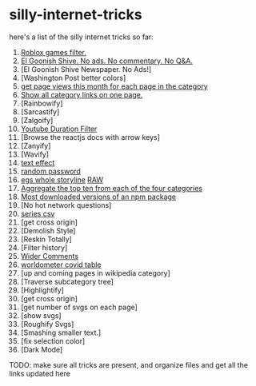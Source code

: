 # silly-internet-tricks

here's a list of the silly internet tricks so far:

1. [Roblox games filter.](roblox-games-filter/filter.user.js)
2. [El Goonish Shive. No ads. No commentary. No Q&A.]()
3. [El Goonish Shive Newspaper. No Ads!]
4. [Washington Post better colors]
5. [get page views this month for each page in the category](wiki-category-page-views/wikipedia-category-page-views.user.js)
6. [Show all category links on one page.](wiki-single-page-category/wikipedia-one-page-category.user.js)
7. [Rainbowify]
8. [Sarcastify]
9. [Zalgoify]
10. [Youtube Duration Filter](youtube-duration-filter/yt-duration-filter.user.js)
11. [Browse the reactjs docs with arrow keys]
12. [Zanyify]
13. [Wavify]
14. [text effect](text-effect/text-effect.user.js)
15. [random password](password/random-password.user.js)
16. [egs whole storyline](egs/egs-whole-storyline.user.js) [RAW](https://github.com/joshparkerj/silly-internet-tricks/raw/main/egs/egs-whole-storyline.user.js)
17. [Aggregate the top ten from each of the four categories](netflix/netflix-top-10-aggregated.user.js)
18. [Most downloaded versions of an npm package](npm/most-downloaded.user.js)
19. [No hot network questions]
20. [series csv](goodreads/series-csv.user.js)
21. [get cross origin]
22. [Demolish Style]
23. [Reskin Totally]
24. [Filter history]
25. [Wider Comments](medium/wider-comments.user.js)
26. [worldometer covid table](worldometer/covid-table.user.js)
27. [up and coming pages in wikipedia category]
28. [Traverse subcategory tree]
29. [Highlightify]
30. [get cross origin]
31. [get number of svgs on each page]
32. [show svgs]
33. [Roughify Svgs]
34. [Smashing smaller text.]
35. [fix selection color]
36. [Dark Mode]

TODO: make sure all tricks are present, and organize files and get all the links updated here

